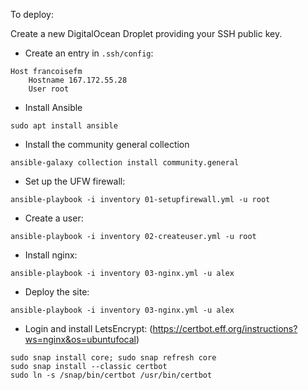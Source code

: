 To deploy:

Create a new DigitalOcean Droplet providing your SSH public key.
* Create an entry in `.ssh/config`:
```commandline
Host francoisefm
    Hostname 167.172.55.28
    User root
```
* Install Ansible
```commandline
sudo apt install ansible
```
* Install the community general collection
```commandline
ansible-galaxy collection install community.general
```
* Set up the UFW firewall:
```commandline
ansible-playbook -i inventory 01-setupfirewall.yml -u root
```
* Create a user:
```commandline
ansible-playbook -i inventory 02-createuser.yml -u root
```
* Install nginx:
```commandline
ansible-playbook -i inventory 03-nginx.yml -u alex
```
* Deploy the site:
```commandline
ansible-playbook -i inventory 03-nginx.yml -u alex
```
* Login and install LetsEncrypt: (https://certbot.eff.org/instructions?ws=nginx&os=ubuntufocal)
```commandline
sudo snap install core; sudo snap refresh core
sudo snap install --classic certbot
sudo ln -s /snap/bin/certbot /usr/bin/certbot
```
